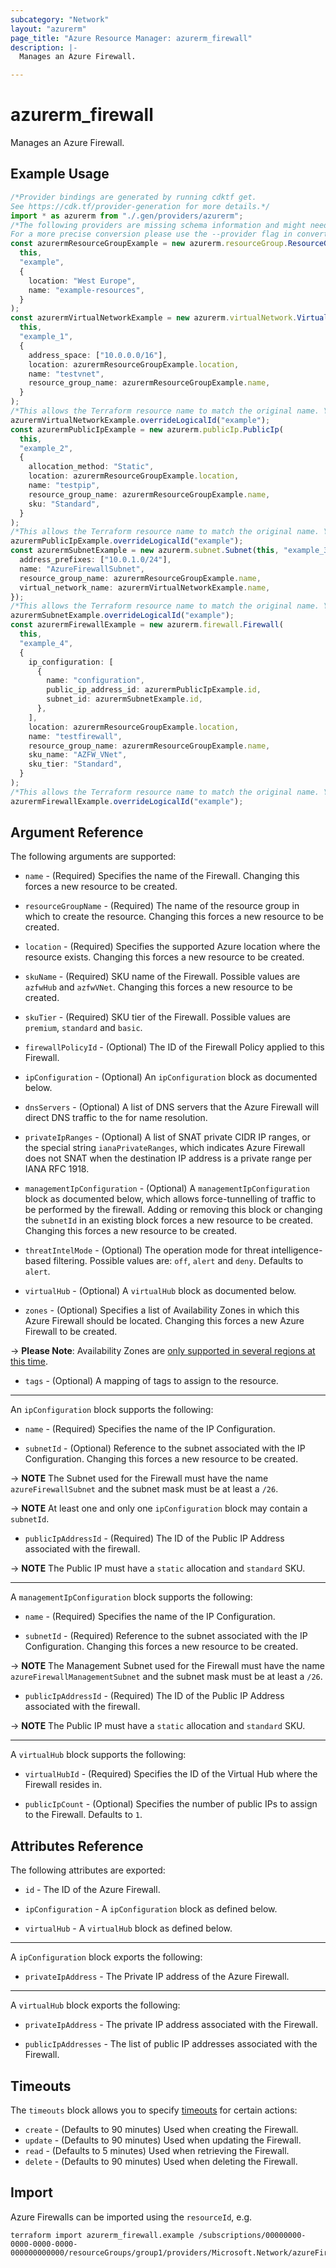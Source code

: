 ```yaml
---
subcategory: "Network"
layout: "azurerm"
page_title: "Azure Resource Manager: azurerm_firewall"
description: |-
  Manages an Azure Firewall.

---
```


# azurerm\_firewall

Manages an Azure Firewall.

## Example Usage

```typescript
/*Provider bindings are generated by running cdktf get.
See https://cdk.tf/provider-generation for more details.*/
import * as azurerm from "./.gen/providers/azurerm";
/*The following providers are missing schema information and might need manual adjustments to synthesize correctly: azurerm.
For a more precise conversion please use the --provider flag in convert.*/
const azurermResourceGroupExample = new azurerm.resourceGroup.ResourceGroup(
  this,
  "example",
  {
    location: "West Europe",
    name: "example-resources",
  }
);
const azurermVirtualNetworkExample = new azurerm.virtualNetwork.VirtualNetwork(
  this,
  "example_1",
  {
    address_space: ["10.0.0.0/16"],
    location: azurermResourceGroupExample.location,
    name: "testvnet",
    resource_group_name: azurermResourceGroupExample.name,
  }
);
/*This allows the Terraform resource name to match the original name. You can remove the call if you don't need them to match.*/
azurermVirtualNetworkExample.overrideLogicalId("example");
const azurermPublicIpExample = new azurerm.publicIp.PublicIp(
  this,
  "example_2",
  {
    allocation_method: "Static",
    location: azurermResourceGroupExample.location,
    name: "testpip",
    resource_group_name: azurermResourceGroupExample.name,
    sku: "Standard",
  }
);
/*This allows the Terraform resource name to match the original name. You can remove the call if you don't need them to match.*/
azurermPublicIpExample.overrideLogicalId("example");
const azurermSubnetExample = new azurerm.subnet.Subnet(this, "example_3", {
  address_prefixes: ["10.0.1.0/24"],
  name: "AzureFirewallSubnet",
  resource_group_name: azurermResourceGroupExample.name,
  virtual_network_name: azurermVirtualNetworkExample.name,
});
/*This allows the Terraform resource name to match the original name. You can remove the call if you don't need them to match.*/
azurermSubnetExample.overrideLogicalId("example");
const azurermFirewallExample = new azurerm.firewall.Firewall(
  this,
  "example_4",
  {
    ip_configuration: [
      {
        name: "configuration",
        public_ip_address_id: azurermPublicIpExample.id,
        subnet_id: azurermSubnetExample.id,
      },
    ],
    location: azurermResourceGroupExample.location,
    name: "testfirewall",
    resource_group_name: azurermResourceGroupExample.name,
    sku_name: "AZFW_VNet",
    sku_tier: "Standard",
  }
);
/*This allows the Terraform resource name to match the original name. You can remove the call if you don't need them to match.*/
azurermFirewallExample.overrideLogicalId("example");

```

## Argument Reference

The following arguments are supported:

*   `name` - (Required) Specifies the name of the Firewall. Changing this forces a new resource to be created.

*   `resourceGroupName` - (Required) The name of the resource group in which to create the resource. Changing this forces a new resource to be created.

*   `location` - (Required) Specifies the supported Azure location where the resource exists. Changing this forces a new resource to be created.

*   `skuName` - (Required) SKU name of the Firewall. Possible values are `azfwHub` and `azfwVNet`. Changing this forces a new resource to be created.

*   `skuTier` - (Required) SKU tier of the Firewall. Possible values are `premium`, `standard` and `basic`.

*   `firewallPolicyId` - (Optional) The ID of the Firewall Policy applied to this Firewall.

*   `ipConfiguration` - (Optional) An `ipConfiguration` block as documented below.

*   `dnsServers` - (Optional) A list of DNS servers that the Azure Firewall will direct DNS traffic to the for name resolution.

*   `privateIpRanges` - (Optional) A list of SNAT private CIDR IP ranges, or the special string `ianaPrivateRanges`, which indicates Azure Firewall does not SNAT when the destination IP address is a private range per IANA RFC 1918.

*   `managementIpConfiguration` - (Optional) A `managementIpConfiguration` block as documented below, which allows force-tunnelling of traffic to be performed by the firewall. Adding or removing this block or changing the `subnetId` in an existing block forces a new resource to be created. Changing this forces a new resource to be created.

*   `threatIntelMode` - (Optional) The operation mode for threat intelligence-based filtering. Possible values are: `off`, `alert` and `deny`. Defaults to `alert`.

*   `virtualHub` - (Optional) A `virtualHub` block as documented below.

*   `zones` - (Optional) Specifies a list of Availability Zones in which this Azure Firewall should be located. Changing this forces a new Azure Firewall to be created.

\-> **Please Note**: Availability Zones are [only supported in several regions at this time](https://docs.microsoft.com/azure/availability-zones/az-overview).

* `tags` - (Optional) A mapping of tags to assign to the resource.

***

An `ipConfiguration` block supports the following:

*   `name` - (Required) Specifies the name of the IP Configuration.

*   `subnetId` - (Optional) Reference to the subnet associated with the IP Configuration. Changing this forces a new resource to be created.

\-> **NOTE** The Subnet used for the Firewall must have the name `azureFirewallSubnet` and the subnet mask must be at least a `/26`.

\-> **NOTE** At least one and only one `ipConfiguration` block may contain a `subnetId`.

* `publicIpAddressId` - (Required) The ID of the Public IP Address associated with the firewall.

\-> **NOTE** The Public IP must have a `static` allocation and `standard` SKU.

***

A `managementIpConfiguration` block supports the following:

*   `name` - (Required) Specifies the name of the IP Configuration.

*   `subnetId` - (Required) Reference to the subnet associated with the IP Configuration. Changing this forces a new resource to be created.

\-> **NOTE** The Management Subnet used for the Firewall must have the name `azureFirewallManagementSubnet` and the subnet mask must be at least a `/26`.

* `publicIpAddressId` - (Required) The ID of the Public IP Address associated with the firewall.

\-> **NOTE** The Public IP must have a `static` allocation and `standard` SKU.

***

A `virtualHub` block supports the following:

*   `virtualHubId` - (Required) Specifies the ID of the Virtual Hub where the Firewall resides in.

*   `publicIpCount` - (Optional) Specifies the number of public IPs to assign to the Firewall. Defaults to `1`.

## Attributes Reference

The following attributes are exported:

*   `id` - The ID of the Azure Firewall.

*   `ipConfiguration` - A `ipConfiguration` block as defined below.

*   `virtualHub` - A `virtualHub` block as defined below.

***

A `ipConfiguration` block exports the following:

* `privateIpAddress` - The Private IP address of the Azure Firewall.

***

A `virtualHub` block exports the following:

*   `privateIpAddress` - The private IP address associated with the Firewall.

*   `publicIpAddresses` - The list of public IP addresses associated with the Firewall.

## Timeouts

The `timeouts` block allows you to specify [timeouts](https://www.terraform.io/language/resources/syntax#operation-timeouts) for certain actions:

* `create` - (Defaults to 90 minutes) Used when creating the Firewall.
* `update` - (Defaults to 90 minutes) Used when updating the Firewall.
* `read` - (Defaults to 5 minutes) Used when retrieving the Firewall.
* `delete` - (Defaults to 90 minutes) Used when deleting the Firewall.

## Import

Azure Firewalls can be imported using the `resourceId`, e.g.

```shell
terraform import azurerm_firewall.example /subscriptions/00000000-0000-0000-0000-000000000000/resourceGroups/group1/providers/Microsoft.Network/azureFirewalls/testfirewall
```
